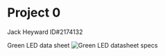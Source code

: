 # Project 0
Jack Heyward ID#2174132

Green LED data sheet
![Green LED datasheet specs ](https://user-images.githubusercontent.com/53545740/63901926-f357dd80-ca5a-11e9-9140-8621facbf2bd.JPG)
<!--stackedit_data:
eyJoaXN0b3J5IjpbLTUyMDUzNDc5N119
-->